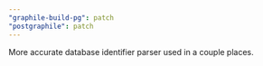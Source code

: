 ```yaml
---
"graphile-build-pg": patch
"postgraphile": patch
---
```


More accurate database identifier parser used in a couple places.
